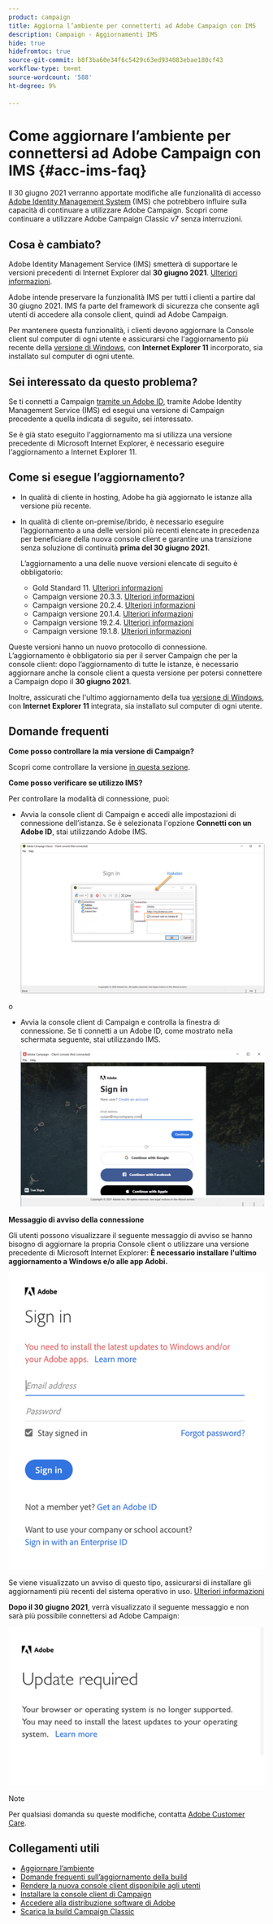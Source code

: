 ```yaml
---
product: campaign
title: Aggiorna l’ambiente per connetterti ad Adobe Campaign con IMS
description: Campaign - Aggiornamenti IMS
hide: true
hidefromtoc: true
source-git-commit: b8f3ba60e34f6c5429c63ed934083ebae180cf43
workflow-type: tm+mt
source-wordcount: '588'
ht-degree: 9%

---
```


# Come aggiornare l’ambiente per connettersi ad Adobe Campaign con IMS {#acc-ims-faq}

Il 30 giugno 2021 verranno apportate modifiche alle funzionalità di accesso [Adobe Identity Management System](https://helpx.adobe.com/enterprise/using/identity.html) (IMS) che potrebbero influire sulla capacità di continuare a utilizzare Adobe Campaign. Scopri come continuare a utilizzare Adobe Campaign Classic v7 senza interruzioni.

## Cosa è cambiato?

Adobe Identity Management Service (IMS) smetterà di supportare le versioni precedenti di Internet Explorer dal **30 giugno 2021**. [Ulteriori informazioni](https://helpx.adobe.com/x-productkb/global/update-operating-system-and-browser.html).

Adobe intende preservare la funzionalità IMS per tutti i clienti a partire dal 30 giugno 2021. IMS fa parte del framework di sicurezza che consente agli utenti di accedere alla console client, quindi ad Adobe Campaign.

Per mantenere questa funzionalità, i clienti devono aggiornare la Console client sul computer di ogni utente e assicurarsi che l&#39;aggiornamento più recente della [versione di Windows](../rn/using/compatibility-matrix.md#ClientConsoleoperatingsystems), con **Internet Explorer 11** incorporato, sia installato sul computer di ogni utente.

## Sei interessato da questo problema?

Se ti connetti a Campaign [tramite un Adobe ID](../integrations/using/about-adobe-id.md), tramite Adobe Identity Management Service (IMS) ed esegui una versione di Campaign precedente a quella indicata di seguito, sei interessato.

Se è già stato eseguito l&#39;aggiornamento ma si utilizza una versione precedente di Microsoft Internet Explorer, è necessario eseguire l&#39;aggiornamento a Internet Explorer 11.

## Come si esegue l’aggiornamento?

* In qualità di cliente in hosting, Adobe ha già aggiornato le istanze alla versione più recente.

* In qualità di cliente on-premise/ibrido, è necessario eseguire l’aggiornamento a una delle versioni più recenti elencate in precedenza per beneficiare della nuova console client e garantire una transizione senza soluzione di continuità **prima del 30 giugno 2021**.

   L’aggiornamento a una delle nuove versioni elencate di seguito è obbligatorio:

   * Gold Standard 11. [Ulteriori informazioni](../rn/using/gold-standard.md)
   * Campaign versione 20.3.3. [Ulteriori informazioni](../rn/using/release--20-3.md)
   * Campaign versione 20.2.4. [Ulteriori informazioni](../rn/using/release--20-2.md)
   * Campaign versione 20.1.4. [Ulteriori informazioni](../rn/using/release--20-1.md)
   * Campaign versione 19.2.4. [Ulteriori informazioni](../rn/using/release--19-2.md)
   * Campaign versione 19.1.8. [Ulteriori informazioni](../rn/using/release--19-1.md)

Queste versioni hanno un nuovo protocollo di connessione. L’aggiornamento è obbligatorio sia per il server Campaign che per la console client: dopo l’aggiornamento di tutte le istanze, è necessario aggiornare anche la console client a questa versione per potersi connettere a Campaign dopo il **30 giugno 2021**.

Inoltre, assicurati che l&#39;ultimo aggiornamento della tua [versione di Windows](../rn/using/compatibility-matrix.md#ClientConsoleoperatingsystems), con **Internet Explorer 11** integrata, sia installato sul computer di ogni utente.

## Domande frequenti

**Come posso controllare la mia versione di Campaign?**

Scopri come controllare la versione [in questa sezione](../platform/using/launching-adobe-campaign.md#getting-your-campaign-version).


**Come posso verificare se utilizzo IMS?**

Per controllare la modalità di connessione, puoi:

* Avvia la console client di Campaign e accedi alle impostazioni di connessione dell’istanza. Se è selezionata l&#39;opzione **Connetti con un Adobe ID**, stai utilizzando Adobe IMS.

   ![](../integrations/using/assets/ims_1.png)

o

* Avvia la console client di Campaign e controlla la finestra di connessione. Se ti connetti a un Adobe ID, come mostrato nella schermata seguente, stai utilizzando IMS.

   ![](../integrations/using/assets/adobeID.png)

**Messaggio di avviso della connessione**

Gli utenti possono visualizzare il seguente messaggio di avviso se hanno bisogno di aggiornare la propria Console client o utilizzare una versione precedente di Microsoft Internet Explorer: **È necessario installare l&#39;ultimo aggiornamento a Windows e/o alle app Adobi.**

![](../integrations/using/assets/do-not-localize/errorMsg.png)

Se viene visualizzato un avviso di questo tipo, assicurarsi di installare gli aggiornamenti più recenti del sistema operativo in uso. [Ulteriori informazioni](https://helpx.adobe.com/x-productkb/global/update-operating-system-and-browser.html)

**Dopo il 30 giugno 2021**, verrà visualizzato il seguente messaggio e non sarà più possibile connettersi ad Adobe Campaign:

![](../integrations/using/assets/do-not-localize/errorUpdateReq.png)

>[!NOTE]
>
>Per qualsiasi domanda su queste modifiche, contatta [Adobe Customer Care](https://helpx.adobe.com/it/enterprise/admin-guide.html/enterprise/using/support-for-experience-cloud.ug.html).


## Collegamenti utili

* [Aggiornare l’ambiente](../production/using/build-upgrade.md)
* [Domande frequenti sull’aggiornamento della build](../platform/using/faq-build-upgrade.md)
* [Rendere la nuova console client disponibile agli utenti](../installation/using/client-console-availability-for-windows.md)
* [Installare la console client di Campaign](../installation/using/installing-the-client-console.md)
* [Accedere alla distribuzione software di Adobe](https://experienceleague.adobe.com/docs/experience-cloud/software-distribution/home.html?lang=en)
* [Scarica la build Campaign Classic](https://experience.adobe.com/#/downloads/content/software-distribution/en/campaign.html)